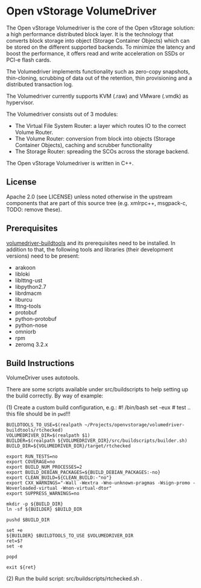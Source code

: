 Open vStorage VolumeDriver
==========================
The Open vStorage Volumedriver is the core of the Open vStorage solution: a high performance distributed block layer. It is the technology that converts block storage into object (Storage Container Objects) which can be stored on the different supported backends. To minimize the latency and boost the performance, it offers read and write acceleration on SSDs or PCI-e flash cards.

The Volumedriver implements functionality such as zero-copy snapshots, thin-cloning, scrubbing of data out of the retention, thin provisioning and a distributed transaction log.

The Volumedriver currently supports KVM (.raw) and VMware (.vmdk) as hypervisor.

The Volumedriver consists out of 3 modules:
* The Virtual File System Router: a layer which routes IO to the correct Volume Router.
* The Volume Router: conversion from block into objects (Storage Container Objects), caching and scrubber functionality
* The Storage Router: spreading the SCOs across the storage backend.

The Open vStorage Volumedriver is written in C++.

License
-------
Apache 2.0 (see LICENSE) unless noted otherwise in the upstream components that
are part of this source tree (e.g. xmlrpc++, msgpack-c, TODO: remove these).

Prerequisites
-------------
[volumedriver-buildtools](https://github.com/openvstorage/volumedriver-buildtools) and its prerequisites need to be installed. In addition to
that, the following tools and libraries (their development versions) need to be
present:

* arakoon
* libloki
* liblttng-ust
* libpython2.7
* librdmacm
* liburcu
* lttng-tools
* protobuf
* python-protobuf
* python-nose
* omniorb
* rpm
* zeromq 3.2.x

Build Instructions
------------------
VolumeDriver uses autotools.

There are some scripts available under src/buildscripts to help setting up the build
correctly. By way of example:

(1) Create a custom build configuration, e.g.:
    #! /bin/bash
    set -eux
    # test .. this file should be in `pwd`!!!

    BUILDTOOLS_TO_USE=$(realpath ~/Projects/openvstorage/volumedriver-buildtools/rtchecked)
    VOLUMEDRIVER_DIR=$(realpath $1)
    BUILDER=$(realpath ${VOLUMEDRIVER_DIR}/src/buildscripts/builder.sh)
    BUILD_DIR=${VOLUMEDRIVER_DIR}/target/rtchecked

    export RUN_TESTS=no
    export COVERAGE=no
    export BUILD_NUM_PROCESSES=2
    export BUILD_DEBIAN_PACKAGES=${BUILD_DEBIAN_PACKAGES:-no}
    export CLEAN_BUILD=${CLEAN_BUILD:-"no"}
    export CXX_WARNINGS="-Wall -Wextra -Wno-unknown-pragmas -Wsign-promo -Woverloaded-virtual -Wnon-virtual-dtor"
    export SUPPRESS_WARNINGS=no

    mkdir -p ${BUILD_DIR}
    ln -sf ${BUILDER} $BUILD_DIR

    pushd $BUILD_DIR

    set +e
    ${BUILDER} $BUILDTOOLS_TO_USE $VOLUMEDRIVER_DIR
    ret=$?
    set -e

    popd

    exit ${ret}

(2) Run the build script:
    src/buildscripts/rtchecked.sh .
